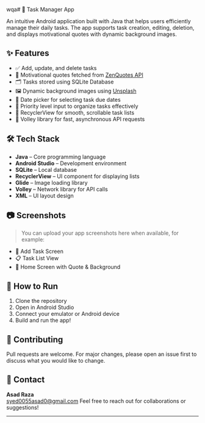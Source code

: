 wqa# 📱 Task Manager App

An intuitive Android application built with Java that helps users efficiently manage their daily tasks. The app supports task creation, editing, deletion, and displays motivational quotes with dynamic background images.

## ✨ Features

- ✅ Add, update, and delete tasks
- 🧠 Motivational quotes fetched from [ZenQuotes API](https://zenquotes.io/)
- 🗂️ Tasks stored using SQLite Database
- 🖼️ Dynamic background images using [Unsplash](https://unsplash.com/)
- 📅 Date picker for selecting task due dates
- 🌟 Priority level input to organize tasks effectively
- 🔄 RecyclerView for smooth, scrollable task lists
- 📡 Volley library for fast, asynchronous API requests

## 🛠️ Tech Stack

- **Java** – Core programming language
- **Android Studio** – Development environment
- **SQLite** – Local database
- **RecyclerView** – UI component for displaying lists
- **Glide** – Image loading library
- **Volley** – Network library for API calls
- **XML** – UI layout design

## 📷 Screenshots

> You can upload your app screenshots here when available, for example:

- 📝 Add Task Screen  
- 📋 Task List View  
- 🌅 Home Screen with Quote & Background


## 🚀 How to Run

1. Clone the repository  
2. Open in Android Studio  
3. Connect your emulator or Android device  
4. Build and run the app!

## 🤝 Contributing

Pull requests are welcome. For major changes, please open an issue first to discuss what you would like to change.

## 📧 Contact

**Asad Raza**  
syed0055asad0@gmail.com
Feel free to reach out for collaborations or suggestions!

---

